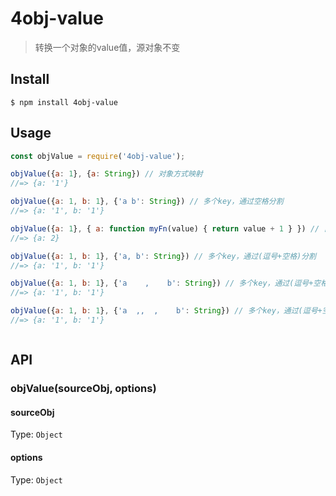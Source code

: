 # 4obj-value

> 转换一个对象的value值，源对象不变


## Install

```
$ npm install 4obj-value
```


## Usage

```js
const objValue = require('4obj-value');

objValue({a: 1}, {a: String}) // 对象方式映射
//=> {a: '1'}

objValue({a: 1, b: 1}, {'a b': String}) // 多个key，通过空格分割
//=> {a: '1', b: '1'}

objValue({a: 1}, { a: function myFn(value) { return value + 1 } }) // 自定义函数方式
//=> {a: 2}

objValue({a: 1, b: 1}, {'a, b': String}) // 多个key，通过(逗号+空格)分割
//=> {a: '1', b: '1'}

objValue({a: 1, b: 1}, {'a    ,    b': String}) // 多个key，通过(逗号+空格)分割
//=> {a: '1', b: '1'}

objValue({a: 1, b: 1}, {'a  ,,  ,    b': String}) // 多个key，通过(逗号+空格)分割
//=> {a: '1', b: '1'}



```


## API

### objValue(sourceObj, options)

#### sourceObj

Type: `Object`

#### options

Type: `Object`
